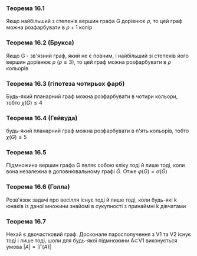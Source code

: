 ### Теорема 16.1
Якщо найбільший з степенів вершин графа G дорівнює $\rho$, то цей граф можна розфарбувати в $\rho + 1$ колір


### Теорема 16.2 (Брукса)
Якщо G - зв'язний граф, який не є повним, і найбільший зі степенів його вершин дорівнює $\rho$  $(\rho \ge 3)$, то цей граф можна розфарбувати в $\rho$ кольорів


### Теорема 16.3 (гіпотеза чотирьох фарб)
Будь-який планарний граф можна розфарбувати в чотири кольори, тобто $\chi (G) \le 4$ 


### Теорема 16.4 (Гейвуда)
будь-який планарний граф можна розфарбувати в п'ять кольорів, тобто $\chi (G) \le 5$ 


### Теорема 16.5
Підмножина вершин графа G  являє собою кліку тоді й лише тоді, коли вона незалежна в доповнювальному графі $\bar G$. Отже $\varphi (G) = \alpha (\bar G)$ 


### Теорема 16.6 (Голла)
Розв'язок задачі про весілля існує тоді й лише тоді, коли будь-які k юнаків із даної множини знайомі в сукупності з принаймні k дівчатами


### Теорема 16.7 
Нехай є двочастковий граф. Досконале паросполучення з V1 та V2 існує тоді і лише тоді, шоли для будь-якої підмножини A$\subset$V1 виконується умова $\vert {A} \vert = \vert {\Gamma (A)} \vert$ 